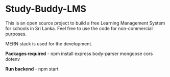 # Study-Buddy-LMS
This is an open source project to build a free Learning Management System for schools in Sri Lanka. Feel free to use the code for non-commercial purposes.  

MERN stack is used for the development. 

**Packages required** - 
npm install express body-parser mongoose cors dotenv

**Run backend** - 
npm start

